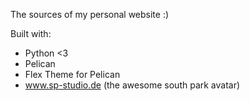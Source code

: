 The sources of my personal website :)

Built with:

- Python <3
- Pelican
- Flex Theme for Pelican
- www.sp-studio.de (the awesome south park avatar)
